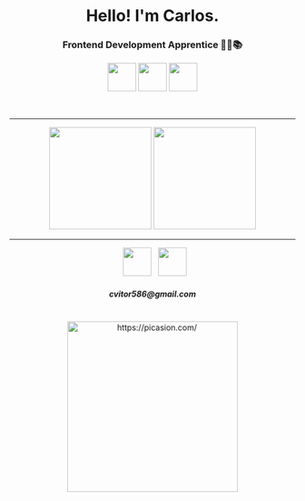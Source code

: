 
<h1 align="center"> Hello! I'm Carlos.   </h1>
<h3 align="center"> Frontend Development Apprentice 👨‍💻📚 </h3>

<p align='center'>
<img src="https://upload.wikimedia.org/wikipedia/commons/thumb/9/99/Unofficial_JavaScript_logo_2.svg/1200px-Unofficial_JavaScript_logo_2.svg.png" width="50">
<img src="https://image.flaticon.com/icons/png/512/1216/1216733.png" width="50">
<img src="https://media.slid.es/uploads/juscezari/images/413092/CSS3.png" width='50'>
</p>
</div>
</div>

<br>
<hr>
<div align='center'>
  <img height="180em" src="https://github-readme-stats.vercel.app/api?username=CV1tor&show_icons=true&theme=bear&include_all_commits=true&count_private=true"/>
  <img height="180em" src="https://github-readme-stats.vercel.app/api/top-langs/?username=CV1tor&layout=compact&langs_count=7&theme=bear"/>
</div>
<hr>


<p align='center'>
&nbsp; <a href="https://twitter.com/littlecarIos" target="_blank" rel="noopener noreferrer"><img src=https://img.shields.io/badge/Gmail-D14836?style=for-the-badge&logo=gmail&logoColor=white height='50' /></a> 
&nbsp; <a href="https://www.linkedin.com/in/cv1tor/" target="_blank" rel="noopener noreferrer"><img src="https://img.shields.io/badge/LinkedIn-0077B5?style=for-the-badge&logo=linkedin&logoColor=white" height="50" /></a>  

</p>

<h5 align="center">cvitor586@gmail.com</h5><br>

<div align='center'>
<a href="https://picasion.com/"><img src="https://i.picasion.com/pic91/b2f4f4a6630879c0db03831a5c3da044.gif" width="300" height="300" border="0" alt="https://picasion.com/" /></a>
  
</div>




